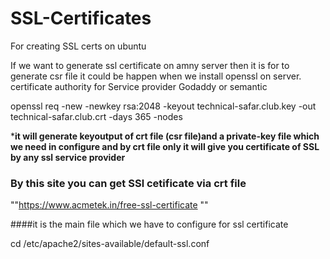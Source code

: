 # SSL-Certificates
For creating SSL certs on ubuntu


If we want to generate ssl certificate on amny server then it is for to generate csr file it could be happen when we install openssl
on server.
certificate authority for Service provider  Godaddy or semantic  



openssl req -new -newkey rsa:2048 -keyout technical-safar.club.key -out technical-safar.club.crt -days 365 -nodes

*****it will generate keyoutput of crt file (csr file)and a private-key file which we need  in configure and by crt file only it will give you certificate of SSL by any ssl service provider****

### By this site you can get SSl cetificate via crt file 

""https://www.acmetek.in/free-ssl-certificate ""

####it is the main file which we have to configure for ssl certificate

cd /etc/apache2/sites-available/default-ssl.conf
